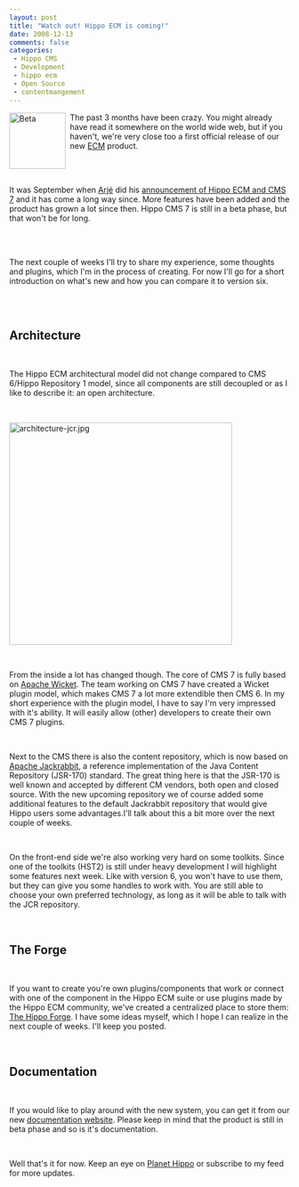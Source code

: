 ```yaml
---
layout: post
title: "Watch out! Hippo ECM is coming!"
date: 2008-12-13
comments: false
categories:
 - Hippo CMS
 - Development
 - hippo ecm
 - Open Source
 - contentmangement
---
```


<div class='post'>
<p><img alt="Beta" src="http://blogs.hippo.nl/reijn/2008/12/11/composite_beta.png" width="101" height="101" align="left" style="padding-right:5px;"/> The past 3 months have been crazy. You might already have read it somewhere on the world wide web, but if you haven't, we're very close too a first official release of our new <a href="http://en.wikipedia.org/wiki/Enterprise_Content_Management">ECM</a> product.</p><br/><br/><p>It was September when <a href="http://blogs.hippo.nl/arje/">Arjé</a> did his <a href="http://blogs.hippo.nl/arje/2008/09/announcing_hippo_ecm_and_hippo.html">announcement of Hippo ECM and CMS 7</a> and it has come a long way since. More features have been added and the product has grown a lot since then. Hippo CMS 7 is still in a beta phase, but that won't be for long.</p><br/><br/><p>The next couple of weeks I'll try to share my experience, some thoughts and plugins, which I'm in the process of creating. For now I'll go for a short introduction on what's new and how  you can compare it to version six.</p><br/><br/><h2>Architecture</h2><br/><p>The Hippo ECM architectural model did not change compared to CMS 6/Hippo Repository 1 model, since all components are still decoupled or as I like to describe it: an open architecture.</p><br/><p><img alt="architecture-jcr.jpg" src="http://blogs.hippo.nl/reijn/2008/12/11/architecture-jcr.jpg" width="400" align="middle"/></p><br/><p>From the inside a lot has changed though. The core of CMS 7 is fully based on <a href="http://wicket.apache.org">Apache Wicket</a>. The team working on CMS 7 have created a Wicket plugin model, which makes CMS 7 a lot more extendible then CMS 6. In my short experience with the plugin model, I have to say I'm very impressed with it's ability. It will  easily allow (other) developers to create their own CMS 7 plugins.</p><br/><p>Next to the CMS there is also the content repository, which is now based on <a href="http://jackrabbit.apache.org">Apache Jackrabbit</a>, a reference implementation of the Java Content Repository (JSR-170) standard. The great thing here is that the JSR-170 is well known and accepted by different CM vendors, both open and closed source. With the new upcoming repository we of course added some additional features to the default Jackrabbit repository that would give Hippo users some advantages.I'll talk about this a bit more over the next couple of weeks.</p><br/><p>On the front-end side we're also working very hard on some toolkits. Since one of the toolkits (HST2) is still under heavy development I will highlight some features next week. Like with version 6, you won't have to use them, but they can give you some handles to work with. You are still able to choose your own preferred technology, as long as it will be able to talk with the JCR repository.</p><br/><h2>The Forge</h2><br/><p>If you want to create you're own plugins/components that work or connect with one of the component in the Hippo ECM suite or use plugins made by the Hippo ECM community, we've  created a centralized place to store them: <a href="http://forge.hippo-ecm.org/">The Hippo Forge</a>. I have some ideas myself, which I hope I can realize in the next couple of weeks. I'll keep you posted.</p><br/><h2>Documentation</h2><br/><p>If you would like to play around with the new system, you can get it from our new <a href="http://docs.onehippo.org">documentation website</a>. Please keep in mind that the product is still in beta phase and so is it's documentation.</p><br/><p>Well that's it for now. Keep an eye on <a href="http://planet.hippocms.org">Planet Hippo</a> or subscribe to my feed for more updates.</p><br/></div>
